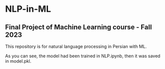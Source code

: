 # NLP-in-ML
## Final Project of Machine Learning course - Fall 2023
This repository is for natural language processing in Persian with ML.

As you can see, the model had been trained in NLP.ipynb, then it was saved in model.pkl.
